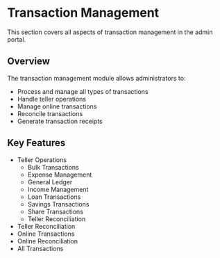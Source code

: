 # Transaction Management

This section covers all aspects of transaction management in the admin portal.

## Overview

The transaction management module allows administrators to:
- Process and manage all types of transactions
- Handle teller operations
- Manage online transactions
- Reconcile transactions
- Generate transaction receipts

## Key Features

- Teller Operations
  - Bulk Transactions
  - Expense Management
  - General Ledger
  - Income Management
  - Loan Transactions
  - Savings Transactions
  - Share Transactions
  - Teller Reconciliation
- Teller  Reconciliation
- Online Transactions
- Online   Reconciliation
- All Transactions


